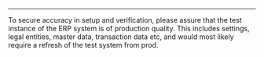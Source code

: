 
---
To secure accuracy in setup and verification, please assure that the test instance of the ERP system is of production quality. This includes settings, legal entities, master data, transaction data etc, and would most likely require a refresh of the test system from prod.

